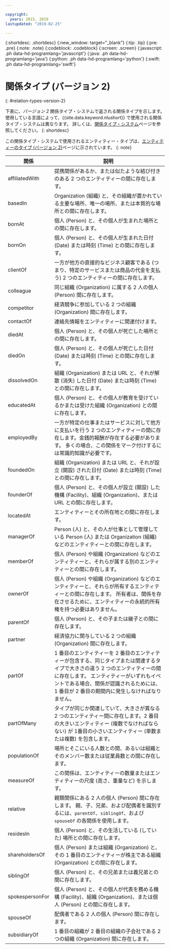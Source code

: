 ```yaml
---

copyright:
  years: 2015, 2019
lastupdated: "2019-02-25"

---
```


{:shortdesc: .shortdesc}
{:new_window: target="_blank"}
{:tip: .tip}
{:pre: .pre}
{:note: .note}
{:codeblock: .codeblock}
{:screen: .screen}
{:javascript: .ph data-hd-programlang='javascript'}
{:java: .ph data-hd-programlang='java'}
{:python: .ph data-hd-programlang='python'}
{:swift: .ph data-hd-programlang='swift'}

# 関係タイプ (バージョン 2)
{: #relation-types-version-2}

下表に、_バージョン 2_ 関係タイプ・システムで返される関係タイプを示します。 使用している言語によって、{{site.data.keyword.nlushort}} で使用される関係タイプ・システムは異なります。 詳しくは、[関係タイプ・システム](/docs/services/natural-language-understanding?topic=natural-language-understanding-relation-type-systems)ページを参照してください。
{: shortdesc}

この関係タイプ・システムで使用されるエンティティー・タイプは、[エンティティーのタイプ (バージョン 2)](/docs/services/natural-language-understanding?topic=natural-language-understanding-entity-types-version-2)ページに示されています。
{: note}

| 関係        | 説明 |
|-----------------|----------------|
| affiliatedWith  | 提携関係があるか、または似たような結び付きのある 2 つのエンティティーの間に存在します。 | 
| basedIn         | Organization (組織) と、その組織が置かれている主要な場所、唯一の場所、または本質的な場所との間に存在します。 |
| bornAt          | 個人 (Person) と、その個人が生まれた場所との間に存在します。 |
| bornOn          | 個人 (Person) と、その個人が生まれた日付 (Date) または時刻 (Time) との間に存在します。 |
| clientOf        | 一方が他方の直接的なビジネス顧客である (つまり、特定のサービスまたは商品の代金を支払う) 2 つのエンティティーの間に存在します。 |
| colleague       | 同じ組織 (Organization) に属する 2 人の個人 (Person) 間に存在します。 |
| competitor      | 経済競争に参加している 2 つの組織 (Organization) 間に存在します。 |
| contactOf       | 連絡先情報をエンティティーに関連付けます。 |
| diedAt          | 個人 (Person) と、その個人が死亡した場所との間に存在します。 |
| diedOn          | 個人 (Person) と、その個人が死亡した日付 (Date) または時刻 (Time) との間に存在します。 |
| dissolvedOn     | 組織 (Organization) または URL と、それが解散 (消失) した日付 (Date) または時刻 (Time) との間に存在します。 |
| educatedAt      | 個人 (Person) と、その個人が教育を受けているかまたは受けた組織 (Organization) との間に存在します。|
| employedBy      | 一方が特定の仕事またはサービスに対して他方に支払いを行う 2 つのエンティティーの間に存在します。金銭的報酬が存在する必要があります。 多くの場合、この関係をマーク付けするには常識的知識が必要です。 |
| foundedOn       | 組織 (Organization) または URL と、それが設立 (開設) された日付 (Date) または時刻 (Time) との間に存在します。 |
| founderOf       | 個人 (Person) と、その個人が設立 (開設) した機構 (Facility)、組織 (Organization)、または URL との間に存在します。 |
| locatedAt       | エンティティーとその所在地との間に存在します。 |
| managerOf       | Person (人) と、その人が仕事として管理している Person (人) または Organization (組織) などのエンティティーとの間に存在します。 |
| memberOf        | 個人 (Person) や組織 (Organization) などのエンティティーと、それらが属する別のエンティティーとの間に存在します。 |
| ownerOf         | 個人 (Person) や組織 (Organization) などのエンティティーと、それらが所有するエンティティーとの間に存在します。 所有者は、関係を存在させるために、エンティティーの永続的所有権を持つ必要はありません。 |
| parentOf        | 個人 (Person) と、その子または継子との間に存在します。 |
| partner         | 経済協力に関与している 2 つの組織 (Organization) 間に存在します。 |
| partOf          | 1 番目のエンティティーを 2 番目のエンティティーが包含する、同じタイプまたは関連するタイプで大きさの違う 2 つのエンティティーの間に存在します。 エンティティーがいずれもイベントである場合、関係が認識されるためには、1 番目が 2 番目の期間内に発生しなければなりません。 |
| partOfMany      | タイプが同じか関連していて、大きさが異なる 2 つのエンティティー間に存在します。2 番目の大きいエンティティー (複数でなければならない) が 1番目の小さいエンティティー (単数または複数) を包含します。 |
| populationOf    | 場所とそこにいる人数との間、あるいは組織とそのメンバー数または従業員数との間に存在します。 |
| measureOf      | この関係は、エンティティーの数量またはエンティティーの尺度 (高さ、重量など) を示します。 |
| relative        | 親類関係にある 2 人の個人 (Person) 間に存在します。 親、子、兄弟、および配偶者を識別するには、`parentOf`、`siblingOf`、および `spouseOf` の各関係を使用します。 |
| residesIn       | 個人 (Person) と、その生活している (していた) 場所との間に存在します。 |
| shareholdersOf  | 個人 (Person) または組織 (Organization) と、その 1 番目のエンティティーが株主である組織 (Organization) との間に存在します。 |
| siblingOf       | 個人 (Person) と、その兄弟または義兄弟との間に存在します。     |
| spokespersonFor | 個人 (Person) と、その個人が代表を務める機構 (Facility)、組織 (Organization)、または個人 (Person) との間に存在します。  |
| spouseOf        | 配偶者である 2 人の個人 (Person) 間に存在します。 |
| subsidiaryOf    | 1 番目の組織が 2 番目の組織の子会社である 2 つの組織 (Organization) 間に存在します。 |
